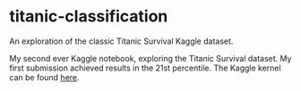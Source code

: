 # titanic-classification
An exploration of the classic Titanic Survival Kaggle dataset. 

My second ever Kaggle notebook, exploring the Titanic Survival dataset. My first submission achieved results in the 21st percentile. The Kaggle kernel can be found [here](https://www.kaggle.com/dtamming/titanic-classification).
